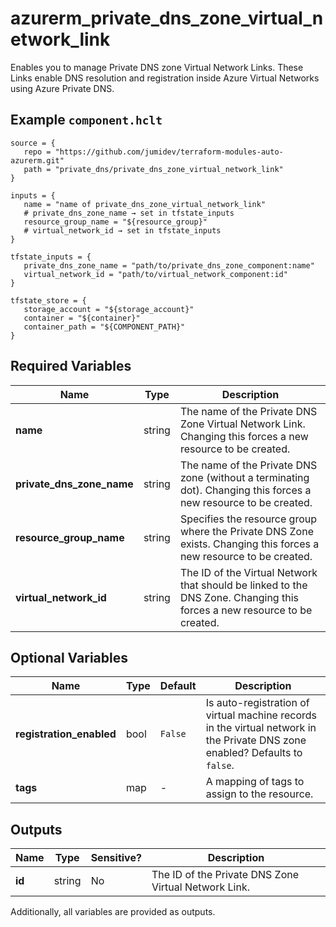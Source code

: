 # azurerm_private_dns_zone_virtual_network_link

Enables you to manage Private DNS zone Virtual Network Links. These Links enable DNS resolution and registration inside Azure Virtual Networks using Azure Private DNS.

## Example `component.hclt`

```hcl
source = {
   repo = "https://github.com/jumidev/terraform-modules-auto-azurerm.git" 
   path = "private_dns/private_dns_zone_virtual_network_link" 
}

inputs = {
   name = "name of private_dns_zone_virtual_network_link" 
   # private_dns_zone_name → set in tfstate_inputs
   resource_group_name = "${resource_group}" 
   # virtual_network_id → set in tfstate_inputs
}

tfstate_inputs = {
   private_dns_zone_name = "path/to/private_dns_zone_component:name" 
   virtual_network_id = "path/to/virtual_network_component:id" 
}

tfstate_store = {
   storage_account = "${storage_account}" 
   container = "${container}" 
   container_path = "${COMPONENT_PATH}" 
}

```

## Required Variables

| Name | Type |  Description |
| ---- | --------- |  ----------- |
| **name** | string |  The name of the Private DNS Zone Virtual Network Link. Changing this forces a new resource to be created. | 
| **private_dns_zone_name** | string |  The name of the Private DNS zone (without a terminating dot). Changing this forces a new resource to be created. | 
| **resource_group_name** | string |  Specifies the resource group where the Private DNS Zone exists. Changing this forces a new resource to be created. | 
| **virtual_network_id** | string |  The ID of the Virtual Network that should be linked to the DNS Zone. Changing this forces a new resource to be created. | 

## Optional Variables

| Name | Type |  Default  |  Description |
| ---- | --------- |  ----------- | ----------- |
| **registration_enabled** | bool |  `False`  |  Is auto-registration of virtual machine records in the virtual network in the Private DNS zone enabled? Defaults to `false`. | 
| **tags** | map |  -  |  A mapping of tags to assign to the resource. | 



## Outputs

| Name | Type | Sensitive? | Description |
| ---- | ---- | --------- | --------- |
| **id** | string | No  | The ID of the Private DNS Zone Virtual Network Link. | 

Additionally, all variables are provided as outputs.
